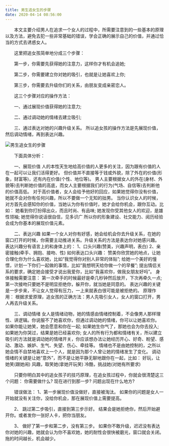 ```yaml
---
title: 男生追女生的步骤
date: 2020-04-14 08:56:00
---
```




　　本文主要介绍男人在追求一个女人的过程中，所需要注意到的一些基本的原理以及方法，避免去犯一些非常基础的错误，学会正确的展示自己的价值，并通过恰当的方式去诱惑女人。

　　这里把追女孩简单地分成三个步骤：

　　第一步，你需要先获得她的注意力，这样你才有机会追她;

　　第二步，你需要建立你对她的吸引，也就是让她喜欢上你;

　　第三步，你需要去升级你们的关系，由朋友变成亲密恋人。

　　这三个步骤对应的操作方法：

　　一、通过展现价值获得她的注意力;

　　二、通过调动她的情绪去建立吸引;

　　三、通过表达对她的兴趣升级关系。 所以追女孩的操作方法是先展现价值，然后调动情绪，再到表达兴趣。

![男生追女生的步骤](/img/8e3e7cd538ea7cc4100205bf2b1d5586.jpg)

　　下面具体分析：

　　一、展现价值 人的本性天生地给高价值的人更多的关注，因为跟有价值的人在一起可以让我们活得更好。 但价值并不直接等于钱或外貌，除了外在的价值(形象，财富等)，还有内在价值(个性、地位等)。 男人主要根据女人的外在(身材、外貌等)去判断她价值的高底，而女人主要根据我们的行为(气场、自信等)去判断他的价值高低。 对于高价值者，女人会给予他好的回应，如果她觉得你没有价值，她就不会对你有任何兴趣，所以不要做一个无知的拙男。 当你认识女人的时候，对方首先会感知你的价值，当她认为你有价值时，她才会给你机会，跟你互动。比如： 她看到你打扮得出众，而且时尚、有品味; 她发现你受其他女人的欢迎，是雄性领袖; 她觉得你说话很自信，见多识广 所以你的形象建设、社交能力、阅历经验会成为你基本的展现价值元素。

　　二、表达兴趣 如果一个女人对你有好感，她会给机会你去升级关系，在她的窗口打开的时候，你需要主动推进关系。升级关系的方法是表达你对她感兴趣。 表达兴趣分有语言上的和身体上的： 1、口头兴趣(赞美，兴趣声明，表白) 2、亲密接触(牵手、拥抱、接吻、性) 如何表达口头兴趣： 赞美你欣赏她的地点，让她合理化你为什么喜欢她，比如“我觉得你对别人非常的体贴”; 给她一个美好的憧憬，计划一下你们一起做的事情，比如“我想明天给你做一个的早餐”; 提出情侣关系的要求，确定她会接受才说出我爱你，比如“我喜欢你，做我女朋友好吗”。 身体接触需要注意： 第一次牵手的时候最好是牵几秒钟然后放开，下次再牵久一点; 第一次接吻只要她不是明显拒绝你，躲开你，就当她是同意的。 表达兴趣的关键是一步步来，不让女人觉得有压力，一上来就表白很可能是被拒绝的。 原理作用： 根据求爱原理，追女孩的正确方法：男人先吸引女人，女人的窗口打开，男人再去升级关系。

　　三、调动情绪 女人是情绪动物，她的情感由情绪控制着，不会像男人那样理性、讲逻辑。你说服不了她喜欢你，但通过调动她的情绪，你可以让她喜欢你。 如果你能让她笑，她会愿意和你在一起; 如果她生你气了，那她也会为你去投入; 如果她为你哭过，结果是她已经喜欢你; 女人的所有行为都和情绪有关，所以建立吸引的方法就是调动她的情绪开关，你应该想办法让她经历开心、好奇、盼望、感动、激动、嫉妒、生气、失望、伤心、牵挂等。 情绪也不是由她控制的，之所以她会情不自禁地喜欢上一个人，就是因为那个人曾让她的情绪发生了变化。 调动情绪的关键是让她“意外”，而不是让她平静无聊地跟你在一起，比如： 好玩，让她笑(跟她闹) 风趣，取笑她(拿她开玩笑) 冷酷，挑战她(对她有所要求)

　　只要你明白其中的追女孩子的技巧原理，在追女孩过程中，你就会很清楚这三个问题： 你需要做什么? 现在进行到那一步? 问题出现在什么地方?

　　错误做法： 1、第一步展现价值没做好，直接被淘汰。 如果你的问题是女人一开始就没有关注你，没给你机会，那在展现价值上需要提高。

　　2、 跳过第二步吸引，直接到第三步示好。 结果会是她拒绝你，然后开始避开你。或者发你一张好人卡，把你当朋友。

　　3、 做好了第一步和第二步，没有第三步。 如果你不敢升级，迟迟没有表达你对她的兴趣，她就会认为你不喜欢她，她的耐性会很快被磨光，窗口就会关闭。拖的时间越长，机会越少。